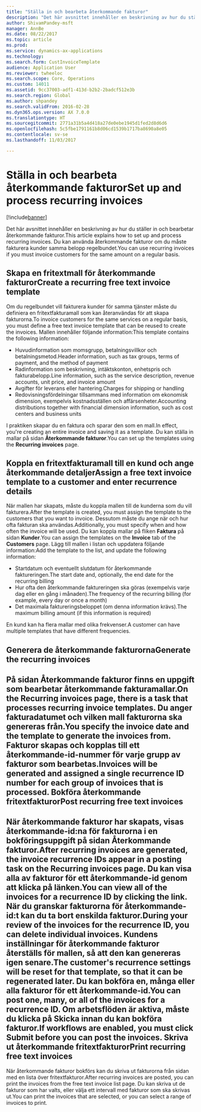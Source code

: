 ```yaml
---
title: "Ställa in och bearbeta återkommande fakturor"
description: "Det här avsnittet innehåller en beskrivning av hur du ställer in och bearbetar återkommande fakturor. Du kan använda återkommande fakturor om du måste fakturera kunder samma belopp regelbundet."
author: ShivamPandey-msft
manager: AnnBe
ms.date: 08/22/2017
ms.topic: article
ms.prod: 
ms.service: dynamics-ax-applications
ms.technology: 
ms.search.form: CustInvoiceTemplate
audience: Application User
ms.reviewer: twheeloc
ms.search.scope: Core, Operations
ms.custom: 14011
ms.assetid: 9cc37003-adf1-413d-b2b2-2badcf512e3b
ms.search.region: Global
ms.author: shpandey
ms.search.validFrom: 2016-02-28
ms.dyn365.ops.version: AX 7.0.0
ms.translationtype: HT
ms.sourcegitcommit: 2771a31b5a4d418a27de0ebe1945d1fed2d8d6d6
ms.openlocfilehash: 5c5fbe1791161b8d06cd1539b1717ba8690a8e05
ms.contentlocale: sv-se
ms.lasthandoff: 11/03/2017

---
```


# <a name="set-up-and-process-recurring-invoices"></a><span data-ttu-id="6a1a4-104">Ställa in och bearbeta återkommande fakturor</span><span class="sxs-lookup"><span data-stu-id="6a1a4-104">Set up and process recurring invoices</span></span>

[!include[banner](../includes/banner.md)]


<span data-ttu-id="6a1a4-105">Det här avsnittet innehåller en beskrivning av hur du ställer in och bearbetar återkommande fakturor.</span><span class="sxs-lookup"><span data-stu-id="6a1a4-105">This article explains how to set up and process recurring invoices.</span></span> <span data-ttu-id="6a1a4-106">Du kan använda återkommande fakturor om du måste fakturera kunder samma belopp regelbundet.</span><span class="sxs-lookup"><span data-stu-id="6a1a4-106">You can use recurring invoices if you must invoice customers for the same amount on a regular basis.</span></span>

<a name="create-a-recurring-free-text-invoice-template"></a><span data-ttu-id="6a1a4-107">Skapa en fritextmall för återkommande fakturor</span><span class="sxs-lookup"><span data-stu-id="6a1a4-107">Create a recurring free text invoice template</span></span>
---------------------------------------------

<span data-ttu-id="6a1a4-108">Om du regelbundet vill fakturera kunder för samma tjänster måste du definiera en fritextfakturamall som kan återanvändas för att skapa fakturorna.</span><span class="sxs-lookup"><span data-stu-id="6a1a4-108">To invoice customers for the same services on a regular basis, you must define a free text invoice template that can be reused to create the invoices.</span></span> <span data-ttu-id="6a1a4-109">Mallen innehåller följande information:</span><span class="sxs-lookup"><span data-stu-id="6a1a4-109">This template contains the following information:</span></span>

-   <span data-ttu-id="6a1a4-110">Huvudinformation som momsgrupp, betalningsvillkor och betalningsmetod.</span><span class="sxs-lookup"><span data-stu-id="6a1a4-110">Header information, such as tax groups, terms of payment, and the method of payment</span></span>
-   <span data-ttu-id="6a1a4-111">Radinformation som beskrivning, intäktskonton, enhetspris och fakturabelopp.</span><span class="sxs-lookup"><span data-stu-id="6a1a4-111">Line information, such as the service description, revenue accounts, unit price, and invoice amount</span></span>
-   <span data-ttu-id="6a1a4-112">Avgifter för leverans eller hantering.</span><span class="sxs-lookup"><span data-stu-id="6a1a4-112">Charges for shipping or handling</span></span>
-   <span data-ttu-id="6a1a4-113">Redovisningsfördelningar tillsammans med information om ekonomisk dimension, exempelvis kostnadsställen och affärsenheter.</span><span class="sxs-lookup"><span data-stu-id="6a1a4-113">Accounting distributions together with financial dimension information, such as cost centers and business units</span></span>

<span data-ttu-id="6a1a4-114">I praktiken skapar du en faktura och sparar den som en mall.</span><span class="sxs-lookup"><span data-stu-id="6a1a4-114">In effect, you're creating an entire invoice and saving it as a template.</span></span> <span data-ttu-id="6a1a4-115">Du kan ställa in mallar på sidan **Återkommande fakturor**.</span><span class="sxs-lookup"><span data-stu-id="6a1a4-115">You can set up the templates using the **Recurring invoices** page.</span></span>

## <a name="assign-a-free-text-invoice-template-to-a-customer-and-enter-recurrence-details"></a><span data-ttu-id="6a1a4-116">Koppla en fritextfakturamall till en kund och ange återkommande detaljer</span><span class="sxs-lookup"><span data-stu-id="6a1a4-116">Assign a free text invoice template to a customer and enter recurrence details</span></span>
<span data-ttu-id="6a1a4-117">När mallen har skapats, måste du koppla mallen till de kunderna som du vill fakturera.</span><span class="sxs-lookup"><span data-stu-id="6a1a4-117">After the template is created, you must assign the template to the customers that you want to invoice.</span></span> <span data-ttu-id="6a1a4-118">Dessutom måste du ange när och hur ofta fakturan ska användas.</span><span class="sxs-lookup"><span data-stu-id="6a1a4-118">Additionally, you must specify when and how often the invoice will be used.</span></span> <span data-ttu-id="6a1a4-119">Du kan koppla mallar på fliken **Faktura** på sidan **Kunder**.</span><span class="sxs-lookup"><span data-stu-id="6a1a4-119">You can assign the templates on the **Invoice** tab of the **Customers** page.</span></span> <span data-ttu-id="6a1a4-120">Lägg till mallen i listan och uppdatera följande information:</span><span class="sxs-lookup"><span data-stu-id="6a1a4-120">Add the template to the list, and update the following information:</span></span>

-   <span data-ttu-id="6a1a4-121">Startdatum och eventuellt slutdatum för återkommande faktureringen.</span><span class="sxs-lookup"><span data-stu-id="6a1a4-121">The start date and, optionally, the end date for the recurring billing</span></span>
-   <span data-ttu-id="6a1a4-122">Hur ofta den återkommande faktureringen ska göras (exempelvis varje dag eller en gång i månaden).</span><span class="sxs-lookup"><span data-stu-id="6a1a4-122">The frequency of the recurring billing (for example, every day or once a month)</span></span>
-   <span data-ttu-id="6a1a4-123">Det maximala faktureringsbeloppet (om denna information krävs).</span><span class="sxs-lookup"><span data-stu-id="6a1a4-123">The maximum billing amount (if this information is required)</span></span>

<span data-ttu-id="6a1a4-124">En kund kan ha flera mallar med olika frekvenser.</span><span class="sxs-lookup"><span data-stu-id="6a1a4-124">A customer can have multiple templates that have different frequencies.</span></span>

## <a name="generate-the-recurring-invoices"></a><span data-ttu-id="6a1a4-125">Generera de återkommande fakturorna</span><span class="sxs-lookup"><span data-stu-id="6a1a4-125">Generate the recurring invoices</span></span>
<span data-ttu-id="6a1a4-126">På sidan **Återkommande fakturor** finns en uppgift som bearbetar återkommande fakturamallar.</span><span class="sxs-lookup"><span data-stu-id="6a1a4-126">On the **Recurring invoices** page, there is a task that processes recurring invoice templates.</span></span> <span data-ttu-id="6a1a4-127">Du anger fakturadatumet och vilken mall fakturorna ska genereras från.</span><span class="sxs-lookup"><span data-stu-id="6a1a4-127">You specify the invoice date and the template to generate the invoices from.</span></span> <span data-ttu-id="6a1a4-128">Fakturor skapas och kopplas till ett återkommande-id-nummer för varje grupp av fakturor som bearbetas.</span><span class="sxs-lookup"><span data-stu-id="6a1a4-128">Invoices will be generated and assigned a single recurrence ID number for each group of invoices that is processed.</span></span>
<span data-ttu-id="6a1a4-129">Bokföra återkommande fritextfakturor</span><span class="sxs-lookup"><span data-stu-id="6a1a4-129">Post recurring free text invoices</span></span>
---------------------------------

<span data-ttu-id="6a1a4-130">När återkommande fakturor har skapats, visas återkommande-id:na för fakturorna i en bokföringsuppgift på sidan **Återkommande fakturor**.</span><span class="sxs-lookup"><span data-stu-id="6a1a4-130">After recurring invoices are generated, the invoice recurrence IDs appear in a posting task on the **Recurring invoices** page.</span></span> <span data-ttu-id="6a1a4-131">Du kan visa alla av fakturor för ett återkommande-id genom att klicka på länken.</span><span class="sxs-lookup"><span data-stu-id="6a1a4-131">You can view all of the invoices for a recurrence ID by clicking the link.</span></span> <span data-ttu-id="6a1a4-132">När du granskar fakturorna för återkommande-id:t kan du ta bort enskilda fakturor.</span><span class="sxs-lookup"><span data-stu-id="6a1a4-132">During your review of the invoices for the recurrence ID, you can delete individual invoices.</span></span> <span data-ttu-id="6a1a4-133">Kundens inställningar för återkommande fakturor återställs för mallen, så att den kan genereras igen senare.</span><span class="sxs-lookup"><span data-stu-id="6a1a4-133">The customer's recurrence settings will be reset for that template, so that it can be regenerated later.</span></span> <span data-ttu-id="6a1a4-134">Du kan bokföra en, många eller alla fakturor för ett återkommande-id.</span><span class="sxs-lookup"><span data-stu-id="6a1a4-134">You can post one, many, or all of the invoices for a recurrence ID.</span></span> <span data-ttu-id="6a1a4-135">Om arbetsflöden är aktiva, måste du klicka på **Skicka** innan du kan bokföra fakturor.</span><span class="sxs-lookup"><span data-stu-id="6a1a4-135">If workflows are enabled, you must click **Submit** before you can post the invoices.</span></span>
<span data-ttu-id="6a1a4-136">Skriva ut återkommande fritextfakturor</span><span class="sxs-lookup"><span data-stu-id="6a1a4-136">Print recurring free text invoices</span></span>
----------------------------------

<span data-ttu-id="6a1a4-137">När återkommande fakturor bokförs kan du skriva ut fakturorna från sidan med en lista över fritextfakturor.</span><span class="sxs-lookup"><span data-stu-id="6a1a4-137">After recurring invoices are posted, you can print the invoices from the free text invoice list page.</span></span> <span data-ttu-id="6a1a4-138">Du kan skriva ut de fakturor som har valts, eller välja ett intervall med fakturor som ska skrivas ut.</span><span class="sxs-lookup"><span data-stu-id="6a1a4-138">You can print the invoices that are selected, or you can select a range of invoices to print.</span></span>




